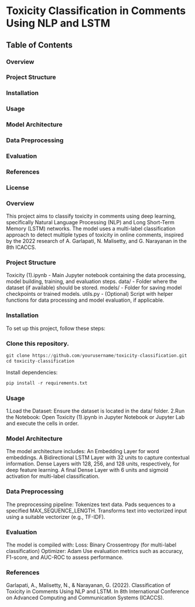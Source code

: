 

# Toxicity Classification in Comments Using NLP and LSTM
## Table of Contents
### Overview
### Project Structure
### Installation
### Usage
### Model Architecture
### Data Preprocessing
### Evaluation
### References
### License
### Overview
This project aims to classify toxicity in comments using deep learning, specifically Natural Language Processing (NLP) and Long Short-Term Memory (LSTM) networks. The model uses a multi-label classification approach to detect multiple types of toxicity in online comments, inspired by the 2022 research of A. Garlapati, N. Malisetty, and G. Narayanan in the 8th ICACCS.

### Project Structure
Toxicity (1).ipynb - Main Jupyter notebook containing the data processing, model building, training, and evaluation steps.
data/ - Folder where the dataset (if available) should be stored.
models/ - Folder for saving model checkpoints or trained models.
utils.py - (Optional) Script with helper functions for data processing and model evaluation, if applicable.
### Installation
To set up this project, follow these steps:

### Clone this repository.
```python
git clone https://github.com/yourusername/toxicity-classification.git
cd toxicity-classification
```
Install dependencies:
```python
pip install -r requirements.txt
```
### Usage
1.Load the Dataset: Ensure the dataset is located in the data/ folder.
2.Run the Notebook: Open Toxicity (1).ipynb in Jupyter Notebook or Jupyter Lab and execute the cells in order.

### Model Architecture
The model architecture includes:
An Embedding Layer for word embeddings.
A Bidirectional LSTM Layer with 32 units to capture contextual information.
Dense Layers with 128, 256, and 128 units, respectively, for deep feature learning.
A final Dense Layer with 6 units and sigmoid activation for multi-label classification.

### Data Preprocessing
The preprocessing pipeline:
Tokenizes text data.
Pads sequences to a specified MAX_SEQUENCE_LENGTH.
Transforms text into vectorized input using a suitable vectorizer (e.g., TF-IDF).

### Evaluation
The model is compiled with:
Loss: Binary Crossentropy (for multi-label classification)
Optimizer: Adam
Use evaluation metrics such as accuracy, F1-score, and AUC-ROC to assess performance.

### References
Garlapati, A., Malisetty, N., & Narayanan, G. (2022). Classification of Toxicity in Comments Using NLP and LSTM. In 8th International Conference on Advanced Computing and Communication Systems (ICACCS).
